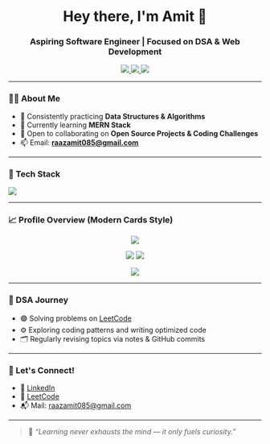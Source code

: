 <h1 align="center">Hey there, I'm Amit 👋</h1>
<h3 align="center">Aspiring Software Engineer | Focused on DSA & Web Development</h3>

<p align="center">
  <a href="https://linkedin.com/in/anonymous-developer-41b915187/">
    <img src="https://img.shields.io/badge/LinkedIn-blue?style=for-the-badge&logo=linkedin&logoColor=white" />
  </a>
  <a href="mailto:anonymousmanongit@gmail.com">
    <img src="https://img.shields.io/badge/Gmail-D14836?style=for-the-badge&logo=gmail&logoColor=white" />
  </a>
  <a href="https://leetcode.com/u/Anonymousintrovert/">
    <img src="https://img.shields.io/badge/LeetCode-FFA116?style=for-the-badge&logo=leetcode&logoColor=black" />
  </a>
</p>

---

### 👨‍💻 About Me
- 🎯 Consistently practicing **Data Structures & Algorithms**
- 🌱 Currently learning **MERN Stack**
- 🤝 Open to collaborating on **Open Source Projects & Coding Challenges**
- 📫 Email: **raazamit085@gmail.com**

---

### 🚀 Tech Stack
<p align="left">
  <img src="https://skillicons.dev/icons?i=cpp,js,react,python,nodejs,mongodb,git,github,linux,vscode" />
</p>

---

### 📈 Profile Overview (Modern Cards Style)

<p align="center">
  <img src="https://github-profile-summary-cards.vercel.app/api/cards/profile-details?username=Anonymousmanongit&theme=github_dark" />
</p>

<p align="center">
  <img src="https://github-profile-summary-cards.vercel.app/api/cards/repos-per-language?username=Anonymousmanongit&theme=github_dark" />
  <img src="https://github-profile-summary-cards.vercel.app/api/cards/most-commit-language?username=Anonymousmanongit&theme=github_dark" />
</p>

<p align="center">
  <img src="https://github-profile-summary-cards.vercel.app/api/cards/productive-time?username=Anonymousmanongit&theme=github_dark&utcOffset=+5.5" />
</p>

---

### 🧠 DSA Journey
- 🟢 Solving problems on [LeetCode](https://leetcode.com/u/Anonymousintrovert/)
- ⚙️ Exploring coding patterns and writing optimized code
- 🗂️ Regularly revising topics via notes & GitHub commits

---

### 🔗 Let's Connect!
- 💼 [LinkedIn](https://linkedin.com/in/anonymous-developer-41b915187/)
- 🧠 [LeetCode](https://leetcode.com/u/Anonymousintrovert/)
- 📬 Mail: raazamit085@gmail.com

---

> 🧩 *“Learning never exhausts the mind — it only fuels curiosity.”*
